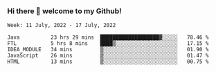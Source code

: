 ### Hi there 👋 welcome to my Github! 

<!--START_SECTION:waka-->
```text
Week: 11 July, 2022 - 17 July, 2022

Java          23 hrs 29 mins  ███████████████████▓░░░░░   78.46 % 
FTL           5 hrs 8 mins    ████▒░░░░░░░░░░░░░░░░░░░░   17.15 % 
IDEA_MODULE   34 mins         ▒░░░░░░░░░░░░░░░░░░░░░░░░   01.90 % 
JavaScript    26 mins         ▒░░░░░░░░░░░░░░░░░░░░░░░░   01.47 % 
HTML          13 mins         ▒░░░░░░░░░░░░░░░░░░░░░░░░   00.75 % 
```
<!--END_SECTION:waka-->
